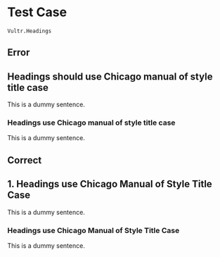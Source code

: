 # Test Case

    Vultr.Headings

## Error

## Headings should use Chicago manual of style title case

This is a dummy sentence.

### Headings use Chicago manual of style title case

This is a dummy sentence.

## Correct

## 1. Headings use Chicago Manual of Style Title Case

This is a dummy sentence.

### Headings use Chicago Manual of Style Title Case

This is a dummy sentence.
